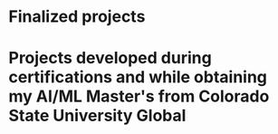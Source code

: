# Finalized projects 
# Projects developed during certifications and while obtaining my AI/ML Master's from Colorado State University Global
